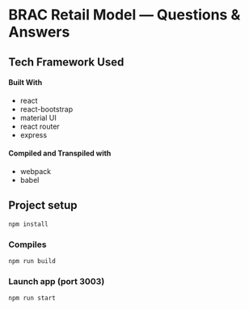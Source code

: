 # BRAC Retail Model — Questions & Answers
## Tech Framework Used
#### Built With
- react
- react-bootstrap
- material UI
- react router
- express

#### Compiled and Transpiled with
- webpack 
- babel

## Project setup
```
npm install
```

### Compiles
```
npm run build
```

### Launch app (port 3003)
```
npm run start
```
